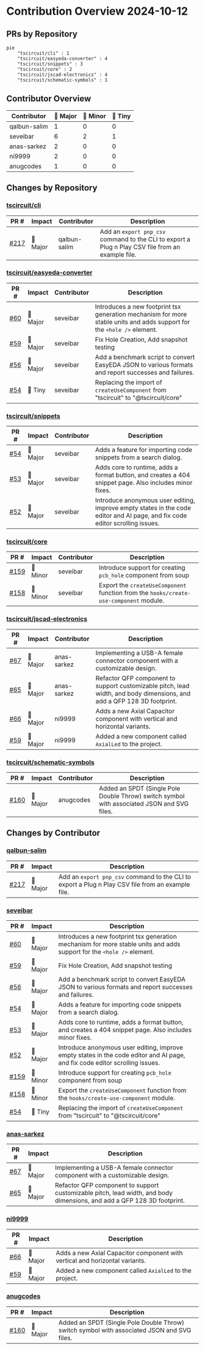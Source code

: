 # Contribution Overview 2024-10-12

## PRs by Repository

```mermaid
pie
    "tscircuit/cli" : 1
    "tscircuit/easyeda-converter" : 4
    "tscircuit/snippets" : 3
    "tscircuit/core" : 2
    "tscircuit/jscad-electronics" : 4
    "tscircuit/schematic-symbols" : 1
```

## Contributor Overview

| Contributor | 🐳 Major | 🐙 Minor | 🐌 Tiny |
|-------------|-------|-------|-------|
| qalbun-salim | 1 | 0 | 0 |
| seveibar | 6 | 2 | 1 |
| anas-sarkez | 2 | 0 | 0 |
| ni9999 | 2 | 0 | 0 |
| anugcodes | 1 | 0 | 0 |

## Changes by Repository

### [tscircuit/cli](https://github.com/tscircuit/cli)

| PR # | Impact | Contributor | Description |
|------|--------|-------------|-------------|
| [#217](https://github.com/tscircuit/cli/pull/217) | 🐳 Major | qalbun-salim | Add an `export pnp_csv` command to the CLI to export a Plug n Play CSV file from an example file. |

### [tscircuit/easyeda-converter](https://github.com/tscircuit/easyeda-converter)

| PR # | Impact | Contributor | Description |
|------|--------|-------------|-------------|
| [#60](https://github.com/tscircuit/easyeda-converter/pull/60) | 🐳 Major | seveibar | Introduces a new footprint tsx generation mechanism for more stable units and adds support for the `<hole />` element. |
| [#59](https://github.com/tscircuit/easyeda-converter/pull/59) | 🐳 Major | seveibar | Fix Hole Creation, Add snapshot testing |
| [#56](https://github.com/tscircuit/easyeda-converter/pull/56) | 🐳 Major | seveibar | Add a benchmark script to convert EasyEDA JSON to various formats and report successes and failures. |
| [#54](https://github.com/tscircuit/easyeda-converter/pull/54) | 🐌 Tiny | seveibar | Replacing the import of `createUseComponent` from "tscircuit" to "@tscircuit/core" |

### [tscircuit/snippets](https://github.com/tscircuit/snippets)

| PR # | Impact | Contributor | Description |
|------|--------|-------------|-------------|
| [#54](https://github.com/tscircuit/snippets/pull/54) | 🐳 Major | seveibar | Adds a feature for importing code snippets from a search dialog. |
| [#53](https://github.com/tscircuit/snippets/pull/53) | 🐳 Major | seveibar | Adds core to runtime, adds a format button, and creates a 404 snippet page. Also includes minor fixes. |
| [#52](https://github.com/tscircuit/snippets/pull/52) | 🐳 Major | seveibar | Introduce anonymous user editing, improve empty states in the code editor and AI page, and fix code editor scrolling issues. |

### [tscircuit/core](https://github.com/tscircuit/core)

| PR # | Impact | Contributor | Description |
|------|--------|-------------|-------------|
| [#159](https://github.com/tscircuit/core/pull/159) | 🐙 Minor | seveibar | Introduce support for creating `pcb_hole` component from soup |
| [#158](https://github.com/tscircuit/core/pull/158) | 🐙 Minor | seveibar | Export the `createUseComponent` function from the `hooks/create-use-component` module. |

### [tscircuit/jscad-electronics](https://github.com/tscircuit/jscad-electronics)

| PR # | Impact | Contributor | Description |
|------|--------|-------------|-------------|
| [#67](https://github.com/tscircuit/jscad-electronics/pull/67) | 🐳 Major | anas-sarkez | Implementing a USB-A female connector component with a customizable design. |
| [#65](https://github.com/tscircuit/jscad-electronics/pull/65) | 🐳 Major | anas-sarkez | Refactor QFP component to support customizable pitch, lead width, and body dimensions, and add a QFP 128 3D footprint. |
| [#66](https://github.com/tscircuit/jscad-electronics/pull/66) | 🐳 Major | ni9999 | Adds a new Axial Capacitor component with vertical and horizontal variants. |
| [#59](https://github.com/tscircuit/jscad-electronics/pull/59) | 🐳 Major | ni9999 | Added a new component called `AxialLed` to the project. |

### [tscircuit/schematic-symbols](https://github.com/tscircuit/schematic-symbols)

| PR # | Impact | Contributor | Description |
|------|--------|-------------|-------------|
| [#160](https://github.com/tscircuit/schematic-symbols/pull/160) | 🐳 Major | anugcodes | Added an SPDT (Single Pole Double Throw) switch symbol with associated JSON and SVG files. |

## Changes by Contributor

### [qalbun-salim](https://github.com/qalbun-salim)

| PR # | Impact | Description |
|------|--------|-------------|
| [#217](https://github.com/tscircuit/cli/pull/217) | 🐳 Major | Add an `export pnp_csv` command to the CLI to export a Plug n Play CSV file from an example file. |

### [seveibar](https://github.com/seveibar)

| PR # | Impact | Description |
|------|--------|-------------|
| [#60](https://github.com/tscircuit/easyeda-converter/pull/60) | 🐳 Major | Introduces a new footprint tsx generation mechanism for more stable units and adds support for the `<hole />` element. |
| [#59](https://github.com/tscircuit/easyeda-converter/pull/59) | 🐳 Major | Fix Hole Creation, Add snapshot testing |
| [#56](https://github.com/tscircuit/easyeda-converter/pull/56) | 🐳 Major | Add a benchmark script to convert EasyEDA JSON to various formats and report successes and failures. |
| [#54](https://github.com/tscircuit/snippets/pull/54) | 🐳 Major | Adds a feature for importing code snippets from a search dialog. |
| [#53](https://github.com/tscircuit/snippets/pull/53) | 🐳 Major | Adds core to runtime, adds a format button, and creates a 404 snippet page. Also includes minor fixes. |
| [#52](https://github.com/tscircuit/snippets/pull/52) | 🐳 Major | Introduce anonymous user editing, improve empty states in the code editor and AI page, and fix code editor scrolling issues. |
| [#159](https://github.com/tscircuit/core/pull/159) | 🐙 Minor | Introduce support for creating `pcb_hole` component from soup |
| [#158](https://github.com/tscircuit/core/pull/158) | 🐙 Minor | Export the `createUseComponent` function from the `hooks/create-use-component` module. |
| [#54](https://github.com/tscircuit/easyeda-converter/pull/54) | 🐌 Tiny | Replacing the import of `createUseComponent` from "tscircuit" to "@tscircuit/core" |

### [anas-sarkez](https://github.com/anas-sarkez)

| PR # | Impact | Description |
|------|--------|-------------|
| [#67](https://github.com/tscircuit/jscad-electronics/pull/67) | 🐳 Major | Implementing a USB-A female connector component with a customizable design. |
| [#65](https://github.com/tscircuit/jscad-electronics/pull/65) | 🐳 Major | Refactor QFP component to support customizable pitch, lead width, and body dimensions, and add a QFP 128 3D footprint. |

### [ni9999](https://github.com/ni9999)

| PR # | Impact | Description |
|------|--------|-------------|
| [#66](https://github.com/tscircuit/jscad-electronics/pull/66) | 🐳 Major | Adds a new Axial Capacitor component with vertical and horizontal variants. |
| [#59](https://github.com/tscircuit/jscad-electronics/pull/59) | 🐳 Major | Added a new component called `AxialLed` to the project. |

### [anugcodes](https://github.com/anugcodes)

| PR # | Impact | Description |
|------|--------|-------------|
| [#160](https://github.com/tscircuit/schematic-symbols/pull/160) | 🐳 Major | Added an SPDT (Single Pole Double Throw) switch symbol with associated JSON and SVG files. |

